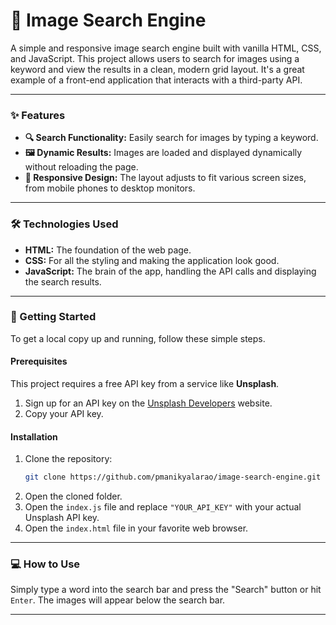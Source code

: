 # 📸 Image Search Engine

A simple and responsive image search engine built with vanilla HTML, CSS, and JavaScript. This project allows users to search for images using a keyword and view the results in a clean, modern grid layout. It's a great example of a front-end application that interacts with a third-party API.

***

### ✨ Features

* **🔍 Search Functionality:** Easily search for images by typing a keyword.
* **🖼️ Dynamic Results:** Images are loaded and displayed dynamically without reloading the page.
* **📱 Responsive Design:** The layout adjusts to fit various screen sizes, from mobile phones to desktop monitors.

***

### 🛠️ Technologies Used

* **HTML:** The foundation of the web page.
* **CSS:** For all the styling and making the application look good.
* **JavaScript:** The brain of the app, handling the API calls and displaying the search results.

***

### 🚀 Getting Started

To get a local copy up and running, follow these simple steps.

#### Prerequisites

This project requires a free API key from a service like **Unsplash**.

1.  Sign up for an API key on the [Unsplash Developers](https://unsplash.com/developers) website.
2.  Copy your API key.

#### Installation

1.  Clone the repository:
    ```bash
    git clone https://github.com/pmanikyalarao/image-search-engine.git
    ```
2.  Open the cloned folder.
3.  Open the `index.js` file and replace `"YOUR_API_KEY"` with your actual Unsplash API key.
4.  Open the `index.html` file in your favorite web browser.

***

### 💻 How to Use

Simply type a word into the search bar and press the "Search" button or hit `Enter`. The images will appear below the search bar.

***
